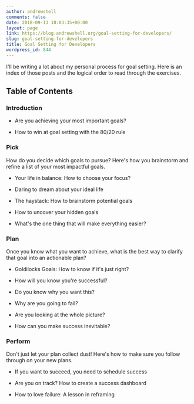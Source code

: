 ```yaml
---
author: andrewshell
comments: false
date: 2018-09-13 18:03:35+00:00
layout: page
link: https://blog.andrewshell.org/goal-setting-for-developers/
slug: goal-setting-for-developers
title: Goal Setting for Developers
wordpress_id: 844
---
```


I'll be writing a lot about my personal process for goal setting. Here is an index of those posts and the logical order to read through the exercises.



## Table of Contents





### Introduction







  * Are you achieving your most important goals?


  * How to win at goal setting with the 80/20 rule





### Pick



How do you decide which goals to pursue? Here's how you brainstorm and refine a list of your most impactful goals.





  * Your life in balance: How to choose your focus?


  * Daring to dream about your ideal life


  * The haystack: How to brainstorm potential goals


  * How to uncover your hidden goals


  * What's the one thing that will make everything easier?





### Plan



Once you know what you want to achieve, what is the best way to clarify that goal into an actionable plan?





  * Goldilocks Goals: How to know if it's just right?


  * How will you know you're successful?


  * Do you know why you want this?


  * Why are you going to fail?


  * Are you looking at the whole picture?


  * How can you make success inevitable?





### Perform



Don't just let your plan collect dust! Here's how to make sure you follow through on your new plans.





  * If you want to succeed, you need to schedule success


  * Are you on track? How to create a success dashboard


  * How to love failure: A lesson in reframing


